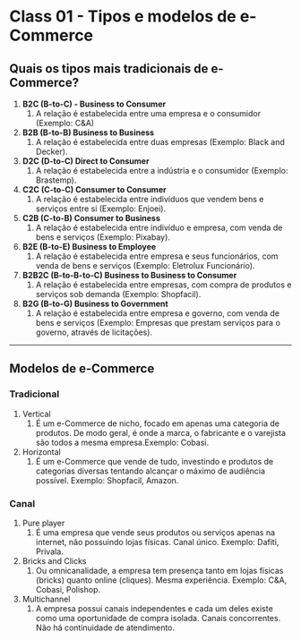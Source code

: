 # Class 01 - Tipos e modelos de e-Commerce
## Quais os tipos mais tradicionais de e-Commerce?

1. **B2C (B-to-C) - Business to Consumer**
   1. A relação é estabelecida entre uma empresa e o consumidor (Exemplo: C&A)
2. **B2B (B-to-B) Business to Business**
   1. A relação é estabelecida entre duas empresas (Exemplo: Black and Decker).
3. **D2C (D-to-C) Direct to Consumer**
   1. A relação é estabelecida entre a indústria e o consumidor (Exemplo: Brastemp).
4. **C2C (C-to-C) Consumer to Consumer**
   1. A relação é estabelecida entre indivíduos que vendem bens e serviços entre si (Exemplo: Enjoei).
5. **C2B (C-to-B) Consumer to Business**
   1. A relação é estabelecida entre indivíduo e empresa, com venda de bens e serviços (Exemplo: Pixabay).
6. **B2E (B-to-E) Business to Employee**
   1. A relação é estabelecida entre empresa e seus funcionários, com venda de bens e serviços (Exemplo: Eletrolux Funcionário). 
7. **B2B2C (B-to-B-to-C) Business to Business to Consumer**
   1. A relação é estabelecida entre empresas, com compra de produtos e serviços sob demanda (Exemplo: Shopfacil).
8. **B2G (B-to-G) Business to Government**
   1. A relação é estabelecida entre empresa e governo, com venda de bens e serviços (Exemplo: Empresas que prestam serviços para o governo, através de licitações). 
---

## Modelos de e-Commerce
### Tradicional
1. Vertical
   1. É um e-Commerce de nicho, focado em apenas uma categoria de produtos. De modo geral, é onde a marca, o fabricante e o varejista são todos a mesma empresa.Exemplo: Cobasi.
2. Horizontal
   1. É um e-Commerce que vende de tudo, investindo e produtos de categorias diversas tentando alcançar o máximo de audiência possível.
   Exemplo: Shopfacil, Amazon.
### Canal
1. Pure player
   1. É uma empresa que vende seus produtos ou serviços apenas na internet, não possuindo lojas físicas.
   Canal único. Exemplo: Dafiti, Privala.
2. Bricks and Clicks
   1. Ou omnicanalidade, a empresa tem presença tanto em lojas físicas (bricks) quanto online (cliques). Mesma experiência. Exemplo: C&A, Cobasi, Polishop.
3. Multichannel
   1. A empresa possui canais independentes e cada um deles existe como uma oportunidade de compra isolada. Canais concorrentes. Não há continuidade de atendimento.